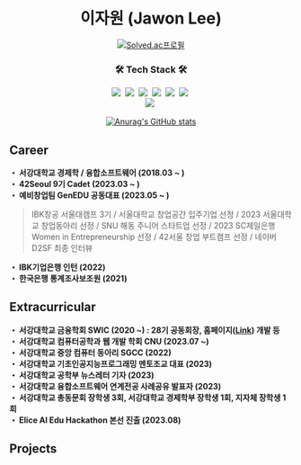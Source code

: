 <h1 align="center">이자원 (Jawon Lee)</h1>

<div align="center">
 
 [![Solved.ac프로필](http://mazassumnida.wtf/api/mini/generate_badge?boj=pfcvma)](https://solved.ac/pfcvma)
 <h3 align="center">🛠 Tech Stack 🛠</h3>
 <p align="center">
  <img src="https://img.shields.io/badge/Python-3766AB?style=flat-square&logo=Python&logoColor=white"/></a>&nbsp 
  <img src="https://img.shields.io/badge/Java-007396?style=flat-square&logo=Java&logoColor=white"/></a>&nbsp 
  <img src="https://img.shields.io/badge/C-A8B9CC?style=flat-square&logo=C&logoColor=white"/></a>&nbsp 
  <img src="https://img.shields.io/badge/HTML-E34F26?style=flat&logo=HTML5&logoColor=white"/></a>&nbsp 
  <img src="https://img.shields.io/badge/css-1572B6?style=flat-square&logo=css3&logoColor=white"/></a>&nbsp 
  <img src="https://img.shields.io/badge/Javascript-ffb13b?style=flat-square&logo=javascript&logoColor=white"/></a>&nbsp 
  <br>
  <img src="https://img.shields.io/badge/Django-092E20?style=flat-square&logo=Django&logoColor=white"/></a>&nbsp 
</p>
 
</div>

<div align="center">
 
 [![Anurag's GitHub stats](https://github-readme-stats.vercel.app/api?username=pfcvma)](https://github.com/anuraghazra/github-readme-stats)
 
</div>

<div>
  <h2>Career</h2>
 <p>
 <b>・  서강대학교 경제학 / 융합소프트웨어 (2018.03 ~ )</b><br>
 <b>・  42Seoul 9기 Cadet (2023.03 ~ )</b><br>
 <b>・  예비창업팀 GenEDU 공동대표 (2023.05 ~ )</b><br>
   
 > IBK창공 서울대캠프 3기 / 서울대학교 창업공간 입주기업 선정 / 2023 서울대학교 창업동아리 선정 / SNU 해동 주니어 스타트업 선정 / 2023 SC제일은행 Women in Entrepreneurship 선정 / 42서울 창업 부트캠프 선정 / 네이버 D2SF 최종 인터뷰
>
>
 <b>・  IBK기업은행 인턴 (2022) </b><br>
 <b>・  한국은행 통계조사보조원 (2021) </b><br>

 <p>

</div>

<div>
  <h2>Extracurricular</h2>
 <p>
   
 <b>・  서강대학교 금융학회 SWIC (2020 ~) : 28기 공동회장, 홈페이지([Link](http://sgswic.com/)) 개발 등 </b><br>
 <b>・  서강대학교 컴퓨터공학과 웹 개발 학회 CNU (2023.07 ~) </b><br>
 <b>・  서강대학교 중앙 컴퓨터 동아리 SGCC (2022) </b><br>
 <b>・  서강대학교 기초인공지능프로그래밍 멘토조교 대표 (2023) </b><br>
 <b>・  서강대학교 공학부 뉴스레터 기자 (2023) </b><br>
 <b>・  서강대학교 융합소프트웨어 연계전공 사례공유 발표자 (2023) </b><br>
 <b>・  서강대학교 총동문회 장학생 3회, 서강대학교 경제학부 장학생 1회, 지자체 장학생 1회 </b><br>
 <b>・  Elice AI Edu Hackathon 본선 진출 (2023.08) </b><br>

 <p>
</div>

<div>
  <h2>Projects</h2>
 <p>
   

 <p>
</div>
